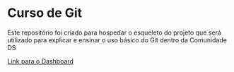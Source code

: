# Curso de Git
Este repositório foi criado para hospedar o esqueleto do projeto que será utilizado para explicar e ensinar o uso básico do Git dentro da Comunidade DS

[Link para o Dashboard](https://victorfelipe-fs-cds-curso-git-app-fl7o9h.streamlit.app/)
